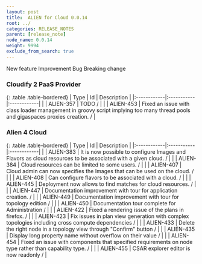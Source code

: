 ```yaml
---
layout: post
title:  ALIEN for Cloud 0.0.14
root: ../
categories: RELEASE_NOTES
parent: [release_note]
node_name: 0.0.14
weight: 9994
exclude_from_search: true
---
```





<i class="fa fa-plus text-success"></i> New feature <i class="fa fa-level-up text-primary"></i> Improvement  <i class="fa fa-bug text-danger"></i> Bug <i class="fa fa-exclamation-triangle text-warning"></i> Breaking change


### Cloudify 2 PaaS Provider



  {: .table .table-bordered}
  | Type        | Id         | Description |
  |:------------|:-----------|:------------|
        |  <i class="fa fa-bug text-danger"></i> | ALIEN-357 | TODO /  |
    |  <i class="fa fa-bug text-danger"></i> | ALIEN-453 | Fixed an issue with class loader management in groovy script implying too many thread pools and gigaspaces proxies creation. /  |
  


### Alien 4 Cloud



  {: .table .table-bordered}
  | Type        | Id         | Description |
  |:------------|:-----------|:------------|
    |  <i class="fa fa-plus text-success"></i> | ALIEN-383 | It is now possible to configure Images and Flavors as cloud resources to be associated with a given cloud. /  |
    |  <i class="fa fa-plus text-success"></i> | ALIEN-384 | Cloud resources can be limited to some users. /  |
    |  <i class="fa fa-plus text-success"></i> | ALIEN-407 | Cloud admin can now specifies the Images that can be used on the cloud. /  |
    |  <i class="fa fa-plus text-success"></i> | ALIEN-408 | Can configure flavors to be associated with a cloud. /  |
    |  <i class="fa fa-plus text-success"></i> | ALIEN-445 | Deployment now allows to find matches for cloud resources. /  |
      |  <i class="fa fa-level-up text-primary"></i> | ALIEN-447 | Documentation improvement with tour for application creation. /  |
    |  <i class="fa fa-level-up text-primary"></i> | ALIEN-449 | Documentation improvement with tour for topology edition /  |
    |  <i class="fa fa-level-up text-primary"></i> | ALIEN-450 | Documentation tour complete for Administration /  |
      |  <i class="fa fa-bug text-danger"></i> | ALIEN-422 | Fixed a rendering issue of the plans in firefox. /  |
    |  <i class="fa fa-bug text-danger"></i> | ALIEN-423 | Fix issues in plan view generation with complex topologies including cross compute dependencies /  |
    |  <i class="fa fa-bug text-danger"></i> | ALIEN-433 | Delete the right node in a topology view through "Confirm" button /  |
    |  <i class="fa fa-bug text-danger"></i> | ALIEN-435 | Display long property name without overflow on their value /  |
    |  <i class="fa fa-bug text-danger"></i> | ALIEN-454 | Fixed an issue with components that specified requirements on node type rather than capability type. /  |
    |  <i class="fa fa-bug text-danger"></i> | ALIEN-455 | CSAR explorer editor is now readonly /  |
  

